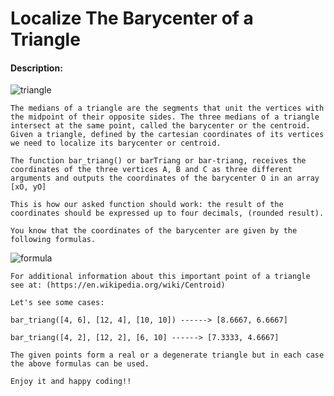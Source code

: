 # Localize The Barycenter of a Triangle
#### Description:
![triangle](https://i.imgur.com/hpDQY8o.png)

    The medians of a triangle are the segments that unit the vertices with the midpoint of their opposite sides. The three medians of a triangle intersect at the same point, called the barycenter or the centroid. Given a triangle, defined by the cartesian coordinates of its vertices we need to localize its barycenter or centroid.

    The function bar_triang() or barTriang or bar-triang, receives the coordinates of the three vertices A, B and C as three different arguments and outputs the coordinates of the barycenter O in an array [xO, yO]

    This is how our asked function should work: the result of the coordinates should be expressed up to four decimals, (rounded result).

    You know that the coordinates of the barycenter are given by the following formulas.

![formula](https://i.imgur.com/B0tjxUG.jpeg)

    For additional information about this important point of a triangle see at: (https://en.wikipedia.org/wiki/Centroid)

    Let's see some cases:

    bar_triang([4, 6], [12, 4], [10, 10]) ------> [8.6667, 6.6667]

    bar_triang([4, 2], [12, 2], [6, 10] ------> [7.3333, 4.6667]

    The given points form a real or a degenerate triangle but in each case the above formulas can be used.

    Enjoy it and happy coding!!